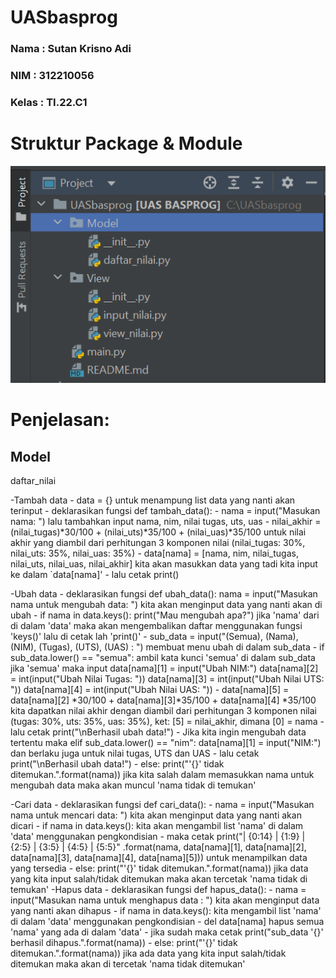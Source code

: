 # UASbasprog
### Nama    : Sutan Krisno Adi
### NIM     : 312210056
### Kelas   : TI.22.C1

# Struktur Package & Module

![image1.png](sikirinsot/ss1.png)

# Penjelasan:

## Model

daftar_nilai

-Tambah data
        - data = {} untuk menampung list data yang nanti akan terinput
        - deklarasikan fungsi def tambah_data():
        - nama = input("Masukan nama: ") lalu tambahkan input nama, nim, nilai tugas, uts, uas
        - nilai_akhir = (nilai_tugas)*30/100 + (nilai_uts)*35/100 + (nilai_uas)*35/100 untuk nilai akhir yang diambil dari perhitungan 3 komponen nilai (nilai_tugas: 30%, nilai_uts: 35%, nilai_uas: 35%)
        - data[nama] = [nama, nim, nilai_tugas, nilai_uts, nilai_uas, nilai_akhir] kita akan masukkan data yang tadi kita input ke dalam `data[nama]'
        - lalu cetak print()

-Ubah data
        - deklarasikan fungsi   def ubah_data():
        nama = input("Masukan nama untuk mengubah data: ") kita akan menginput data yang nanti akan di ubah
        - if nama in data.keys(): print("Mau mengubah apa?") jika 'nama' dari di dalam 'data' maka akan mengembalikan daftar menggunakan fungsi 'keys()' lalu di cetak lah 'print()'
        - sub_data = input("(Semua), (Nama), (NIM), (Tugas), (UTS), (UAS) : ") membuat menu ubah di dalam sub_data
        - if sub_data.lower() == "semua": ambil kata kunci 'semua' di dalam sub_data jika 'semua' maka input data[nama][1] = input("Ubah NIM:") data[nama][2] = int(input("Ubah Nilai Tugas: ")) data[nama][3] = int(input("Ubah Nilai UTS: ")) data[nama][4] = int(input("Ubah Nilai UAS: "))
        - data[nama][5] = data[nama][2] *30/100 + data[nama][3]*35/100 + data[nama][4] *35/100  kita dapatkan nilai akhir dengan diambil dari perhitungan 3 komponen nilai (tugas: 30%, uts: 35%, uas: 35%), ket: [5] = nilai_akhir, dimana [0] = nama
        - lalu cetak print("\nBerhasil ubah data!")
        - Jika kita ingin mengubah data tertentu maka elif sub_data.lower() == "nim": data[nama][1] = input("NIM:") dan berlaku juga untuk nilai tugas, UTS dan UAS
        - lalu cetak print("\nBerhasil ubah data!")
        - else: print("'{}' tidak ditemukan.".format(nama)) jika kita salah dalam memasukkan nama untuk mengubah data maka akan muncul 'nama tidak di temukan'

-Cari data
        - deklarasikan fungsi def cari_data():
        - nama = input("Masukan nama untuk mencari data: ") kita akan menginput data yang nanti akan dicari
        - if nama in data.keys(): kita akan mengambil list 'nama' di dalam 'data' menggunakan pengkondisian
        - maka cetak print("| {0:14} | {1:9} | {2:5} | {3:5} | {4:5} | {5:5}" .format(nama, data[nama][1], data[nama][2], data[nama][3], data[nama][4], data[nama][5])) untuk menampilkan data yang tersedia
        - else: print("'{}' tidak ditemukan.".format(nama)) jika data yang kita input salah/tidak ditemukan maka akan tercetak 'nama tidak di temukan'
-Hapus data
        - deklarasikan fungsi def hapus_data():
        - nama = input("Masukan nama untuk menghapus data : ") kita akan menginput data yang nanti akan dihapus
        - if nama in data.keys(): kita mengambil list 'nama' di dalam 'data' menggunakan pengkondisian
        - del data[nama] hapus semua 'nama' yang ada di dalam 'data'
        - jika sudah maka cetak print("sub_data '{}' berhasil dihapus.".format(nama))
        - else: print("'{}' tidak ditemukan.".format(nama)) jika ada data yang kita input salah/tidak ditemukan maka akan di tercetak 'nama tidak ditemukan'